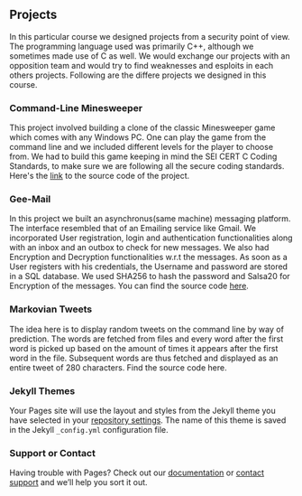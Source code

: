## Projects

In this particular course we designed projects from a security point of view. The programming language used was primarily C++, although we sometimes made use of C as well. We would exchange our projects with an opposition team and would try to find weaknesses and esploits in each others projects. Following are the differe projects we designed in this course.

### Command-Line Minesweeper

This project involved building a clone of the classic Minesweeper game which comes with any Windows PC. One can play the game from the command line and we included different levels for the player to choose from. We had to build this game keeping in mind the SEI CERT C Coding Standards, to make sure we are following all the secure coding standards. Here's the [link](https://github.com/akshay9594/Minesweeper) to the source code of the project.

### Gee-Mail

In this project we built an asynchronus(same machine) messaging platform. The interface resembled that of an Emailing service like Gmail. We incorporated User registration, login and authentication functionalities along with an inbox and an outbox to check for new messages. We also had Encryption and Decryption functionalities w.r.t the messages. As soon as a User registers with his credentials, the Username and password are stored in a SQL database. We used SHA256 to hash the password and Salsa20 for Encryption of the messages. You can find the source code [here](https://github.com/akshay9594/Gee-mail).

### Markovian Tweets

The idea here is to display random tweets on the command line by way of prediction. The words are fetched from files and every word after the first word is picked up based on the amount of times it appears after the first word in the file. Subsequent words are thus fetched and displayed as an entire tweet of 280 characters. Find the source code here.

### Jekyll Themes

Your Pages site will use the layout and styles from the Jekyll theme you have selected in your [repository settings](https://github.com/akshay9594/secure-software/settings). The name of this theme is saved in the Jekyll `_config.yml` configuration file.

### Support or Contact

Having trouble with Pages? Check out our [documentation](https://help.github.com/categories/github-pages-basics/) or [contact support](https://github.com/contact) and we’ll help you sort it out.
